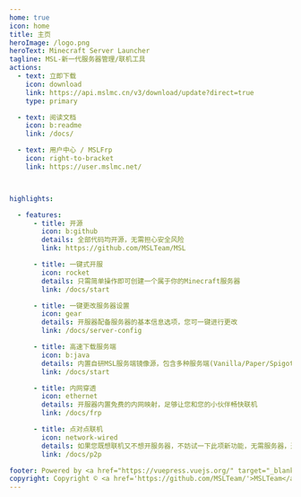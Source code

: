 ```yaml
---
home: true
icon: home
title: 主页
heroImage: /logo.png
heroText: Minecraft Server Launcher
tagline: MSL-新一代服务器管理/联机工具
actions:
  - text: 立即下载
    icon: download
    link: https://api.mslmc.cn/v3/download/update?direct=true
    type: primary

  - text: 阅读文档
    icon: b:readme
    link: /docs/

  - text: 用户中心 / MSLFrp
    icon: right-to-bracket
    link: https://user.mslmc.net/



highlights:

  - features:
      - title: 开源
        icon: b:github
        details: 全部代码均开源，无需担心安全风险
        link: https://github.com/MSLTeam/MSL

      - title: 一键式开服
        icon: rocket
        details: 只需简单操作即可创建一个属于你的Minecraft服务器
        link: /docs/start

      - title: 一键更改服务器设置
        icon: gear
        details: 开服器配备服务器的基本信息选项，您可一键进行更改
        link: /docs/server-config

      - title: 高速下载服务端
        icon: b:java
        details: 内置自研MSL服务端镜像源，包含多种服务端(Vanilla/Paper/Spigot···)，下的超级快~
        link: /docs/start

      - title: 内网穿透
        icon: ethernet
        details: 开服器内置免费的内网映射，足够让您和您的小伙伴畅快联机
        link: /docs/frp

      - title: 点对点联机
        icon: network-wired
        details: 如果您既想联机又不想开服务器，不妨试一下此项新功能，无需服务器，通过P2P的方式进行局域网联机
        link: /docs/p2p

footer: Powered by <a href="https://vuepress.vuejs.org/" target="_blank">VuePress</a> & <a href="https://theme-hope.vuejs.press/" target="_blank">VuePress Theme Hope</a>
copyright: Copyright © <a href='https://github.com/MSLTeam/'>MSLTeam</a> 2021-2025 & <a href='https://beian.miit.gov.cn/'>粤ICP备2023129252号-3</a>
---
```

